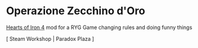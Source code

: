 # Operazione Zecchino d'Oro

[Hearts of Iron 4](https://www.paradoxinteractive.com/games/hearts-of-iron-iv/about) mod for a RYG Game changing rules and doing funny things

\[ Steam Workshop | Paradox Plaza \]